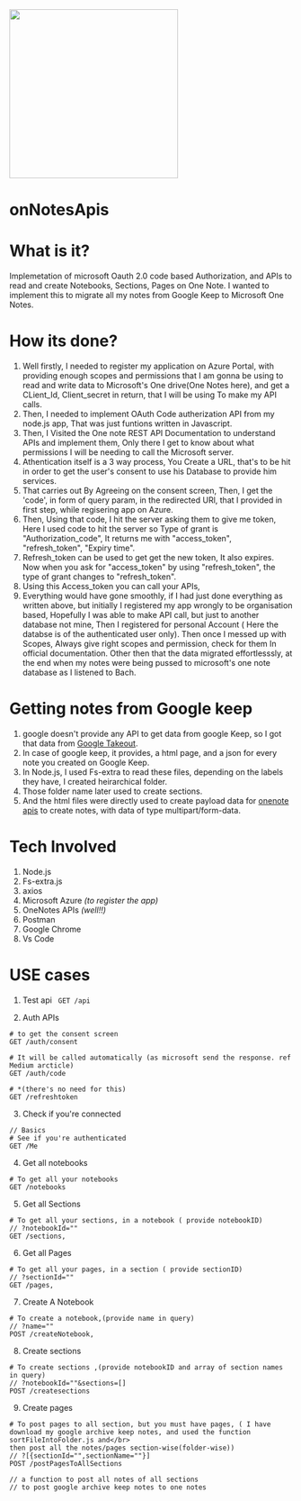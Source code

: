 
<img src="https://img.icons8.com/color/452/microsoft-onenote-2019.png" width="300">

# onNotesApis

# What is it?
Implemetation of microsoft Oauth 2.0 code based Authorization, and APIs to read and create Notebooks, Sections, Pages on One Note. I wanted to implement this to migrate all my notes from Google Keep to Microsoft One Notes.

# How its done?
1. Well firstly, I needed to register my application on Azure Portal, with providing enough scopes and permissions that I am gonna be using to read and write data to Microsoft's One drive(One Notes here), and get a CLient_Id, Client_secret in return, that I will be using To make my API calls.
2. Then, I needed to implement OAuth Code autherization API from my node.js app, That was just funtions written in Javascript. 
3. Then, I Visited the One note REST API Documentation to understand APIs and implement them, Only there I get to know about what permissions I will be needing to call the Microsoft server.
4. Athentication itself is a 3  way process, You Create a URL, that's to be hit in order to get the user's consent to use his Database to provide him services.
5. That carries out By Agreeing on the consent screen, Then, I get the 'code', in form of query param, in the redirected URl, that I provided in first step, while regisering app on Azure.
6. Then, Using that code, I hit the server asking them to give me token, Here I used code to hit the server so Type of grant is "Authorization_code", It returns me with "access_token", "refresh_token", "Expiry time".
7. Refresh_token can be used to get get the new token, It also expires. Now when you ask for "access_token" by using "refresh_token", the type of grant changes to "refresh_token".
8. Using this Access_token you can call your APIs, 
9. Everything would have gone smoothly, if I had just done everything as written above, but initially I registered my app wrongly to be organisation based, Hopefully I was able to make API call, but just to another database not mine, Then I registered for personal Account ( Here the databse is of the authenticated user only). Then once I messed up with Scopes, Always give right scopes and permission, check for them In official documentation. Other then that the data migrated effortlesssly, at the end when my notes were being pussed to microsoft's one note database as I listened to Bach.

# Getting notes from Google keep
1. google doesn't provide any API to get data from google Keep, so I got that data from [Google Takeout](https://takeout.google.com/).
2. In case of google keep, it provides, a html page, and a json for every note you created on Google Keep.
3. In Node.js, I used Fs-extra to read these files, depending on the labels they have, I created heirarchical folder.
4. Those folder name later used to create sections.
5. And the html files were directly used to create payload data for [onenote apis](https://docs.microsoft.com/en-us/graph/api/section-post-pages?view=graph-rest-1.0) to create notes, with data of type multipart/form-data. 

# Tech Involved
1. Node.js
2. Fs-extra.js
3. axios
4. Microsoft Azure *(to register the app)*
5. OneNotes APIs *(well!!)*
6. Postman
7. Google Chrome
8. Vs Code

# USE cases
1. Test api
``` GET /api```

2. Auth APIs
```
# to get the consent screen
GET /auth/consent

# It will be called automatically (as microsoft send the response. ref Medium arcticle)
GET /auth/code

# *(there's no need for this)
GET /refreshtoken
```

3. Check if you're connected
```
// Basics
# See if you're authenticated
GET /Me
```

4. Get all notebooks
```
# To get all your notebooks
GET /notebooks
```

5. Get all Sections
```
# To get all your sections, in a notebook ( provide notebookID)
// ?notebookId=""
GET /sections,
```

6. Get all Pages
```
# To get all your pages, in a section ( provide sectionID)
// ?sectionId=""
GET /pages,
```

7. Create A Notebook
```
# To create a notebook,(provide name in query)
// ?name=""
POST /createNotebook,
```

8. Create sections
```
# To create sections ,(provide notebookID and array of section names in query)
// ?notebookId=""&sections=[] 
POST /createsections
```

9. Create pages
```
# To post pages to all section, but you must have pages, ( I have download my google archive keep notes, and used the function sortFileIntoFolder.js and</br>
then post all the notes/pages section-wise(folder-wise))
// ?[{sectionId="",sectionName=""}]
POST /postPagesToAllSections

// a function to post all notes of all sections 
// to post google archive keep notes to one notes
```
